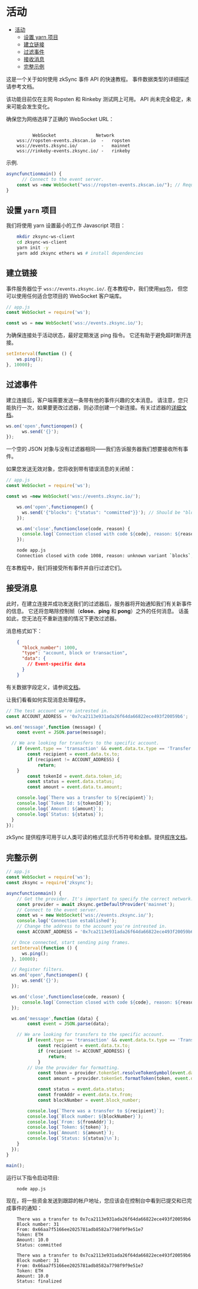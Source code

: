 # 活动

- [活动](https://merlin-li.github.io/zksync/watching#watching-events)
    - [设置 yarn 项目](https://merlin-li.github.io/zksync/watching#setting-up-the-yarn-project)
    - [建立链接](https://merlin-li.github.io/zksync/watching#establishing-a-connection)
    - [过滤事件](https://merlin-li.github.io/zksync/watching#filtering-events)
    - [接收消息](https://merlin-li.github.io/zksync/watching#receiving-messages)
    - [完整示例](https://merlin-li.github.io/zksync/watching#full-example)

这是一个关于如何使用 zkSync 事件 API 的快速教程。 事件数据类型的详细描述请参考文档。

该功能目前仅在主网 Ropsten 和 Rinkeby 测试网上可用。 API 尚未完全稳定，未来可能会发生变化。

确保您为网络选择了正确的 WebSocket URL：

```

          WebSocket               Network
    wss://ropsten-events.zkscan.io  -   ropsten
    wss://events.zksync.io/         -   mainnet
    wss://rinkeby-events.zksync.io/ -   rinkeby
```

示例.

```jsx
asyncfunctionmain() {
      // Connect to the event server.
	const ws =new WebSocket("wss://ropsten-events.zkscan.io/"); // Required
}
```

## **设置 `yarn` 项目**

我们将使用 yarn 设置最小的工作 Javascript 项目：

```bash
    mkdir zksync-ws-client
    cd zksync-ws-client
    yarn init -y
    yarn add zksync ethers ws # install dependencies
```

## **建立链接**

事件服务器位于 `wss://events.zksync.io/`. 在本教程中，我们使用[ws](https://www.npmjs.com/package/ws)包， 但您可以使用任何适合您项目的 WebSocket 客户端库。

```jsx
// app.js
const WebSocket = require('ws');

const ws = new WebSocket('wss://events.zksync.io/');
```

为确保连接处于活动状态，最好定期发送 ping 指令。 它还有助于避免超时断开连接。

```jsx
setInterval(function () {
    ws.ping();
}, 10000);
```

## **过滤事件**

建立连接后，客户端需要发送一条带有他的事件兴趣的文本消息。 请注意，您只能执行一次，如果要更改过滤器，则必须创建一个新连接。有关过滤器的[详细文档](https://merlin-li.github.io/api/events.html#Filters)。

```jsx
ws.on('open',functionopen() {
      ws.send('{}');
});
```

一个空的 JSON 对象与没有过滤器相同——我们告诉服务器我们想要接收所有事件。

如果您发送无效对象，您将收到带有错误消息的关闭帧：

```jsx
// app.js
const WebSocket = require('ws');

const ws =new WebSocket('wss://events.zksync.io/');

    ws.on('open',functionopen() {
      ws.send('{"blocks": {"status": "committed"}}'); // Should be "block"
    });

    ws.on('close',functionclose(code, reason) {
      console.log(`Connection closed with code ${code}, reason: ${reason}`);
    });
```

```bash
    node app.js
    Connection closed with code 1008, reason: unknown variant `blocks`, expected one of `account`, `block`, `transaction` at line 1 column 9
```

在本教程中，我们将接受所有事件并自行过滤它们。

## **接受消息**

此时，在建立连接并成功发送我们的过滤器后，服务器将开始通知我们有关新事件的信息。 它还将忽略除控制帧（**close**、**ping** 和 **pong**）之外的任何消息。 话虽如此，您无法在不重新连接的情况下更改过滤器。

消息格式如下：

```json
    {
      "block_number": 1000,
      "type": "account, block or transaction",
      "data": {
        // Event-specific data
      }
    }
```

有关数据字段定义，请参阅[文档](https://merlin-li.github.io/api/events.html#Events)。

让我们看看如何实现消息处理程序。

```jsx
// The test account we're intrested in.
const ACCOUNT_ADDRESS = '0x7ca2113e931ada26f64da66822ece493f20059b6';

ws.on('message',function (message) {
	const event = JSON.parse(message);

  // We are looking for transfers to the specific account.
	if (event.type == 'transaction' && event.data.tx.type == 'Transfer') {
		const recipient = event.data.tx.to;
		if (recipient != ACCOUNT_ADDRESS) {
			return;
    }
		const tokenId = event.data.token_id;
		const status = event.data.status;
		const amount = event.data.tx.amount;

    console.log(`There was a transfer to ${recipient}`);
    console.log(`Token Id: ${tokenId}`);
    console.log(`Amount: ${amount}`);
    console.log(`Status: ${status}`);
  }
});
```

zkSync 提供程序可用于以人类可读的格式显示代币符号和金额。提供[程序文档](https://merlin-li.github.io/api/sdk/js/providers.html)。

## **完整示例**

```jsx
// app.js
const WebSocket = require('ws');
const zksync = require('zksync');

asyncfunctionmain() {
	// Get the provider. It's important to specify the correct network.
	const provider = await zksync.getDefaultProvider('mainnet');
	// Connect to the event server.
	const ws = new WebSocket('wss://events.zksync.io/');
	console.log('Connection established');
	// Change the address to the account you're intrested in.
	const ACCOUNT_ADDRESS = '0x7ca2113e931ada26f64da66822ece493f20059b6';

  // Once connected, start sending ping frames.
  setInterval(function () {
      ws.ping();
  }, 10000);

  // Register filters.
  ws.on('open',functionopen() {
      ws.send('{}');
  });

  ws.on('close',functionclose(code, reason) {
      console.log(`Connection closed with code ${code}, reason: ${reason}`);
  });

  ws.on('message',function (data) {
		const event = JSON.parse(data);

    // We are looking for transfers to the specific account.
		if (event.type == 'transaction' && event.data.tx.type == 'Transfer') {
			const recipient = event.data.tx.to;
			if (recipient != ACCOUNT_ADDRESS) {
				return;
			}
	    // Use the provider for formatting.
			const token = provider.tokenSet.resolveTokenSymbol(event.data.token_id);
			const amount = provider.tokenSet.formatToken(token, event.data.tx.amount);

			const status = event.data.status;
			const fromAddr = event.data.tx.from;
			const blockNumber = event.block_number;

	    console.log(`There was a transfer to ${recipient}`);
	    console.log(`Block number: ${blockNumber}`);
	    console.log(`From: ${fromAddr}`);
	    console.log(`Token: ${token}`);
	    console.log(`Amount: ${amount}`);
	    console.log(`Status: ${status}\n`);
    }
  });
}

main();
```

运行以下指令启动项目:

```bash
    node app.js
```

现在，将一些资金发送到跟踪的帐户地址，您应该会在控制台中看到已提交和已完成事件的通知：

```
    There was a transfer to 0x7ca2113e931ada26f64da66822ece493f20059b6
    Block number: 31
    From: 0x66aa7f5166ee2025781adb8582a7798f9f9e51e7
    Token: ETH
    Amount: 10.0
    Status: committed

    There was a transfer to 0x7ca2113e931ada26f64da66822ece493f20059b6
    Block number: 31
    From: 0x66aa7f5166ee2025781adb8582a7798f9f9e51e7
    Token: ETH
    Amount: 10.0
    Status: finalized
```
